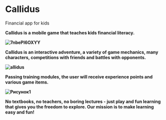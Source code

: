 # Callidus
Financial app for kids

<b> Callidus is a mobile game that teaches kids financial literacy. <b>

![7nbePl6OXYY](https://user-images.githubusercontent.com/99207233/233589942-3374e729-d315-41e7-bb90-21ce63ce32d1.jpg)

<b> Callidus is an interactive adventure, a variety of game mechanics, many characters, competitions with friends and battles with opponents. <b>

![allidus](https://user-images.githubusercontent.com/99207233/233590462-c389c63d-e140-46b9-906e-3116c0da2fc9.jpg)
  
<b>Passing training modules, the user will receive experience points and various game items. <b>
  
 ![Рисунок1](https://user-images.githubusercontent.com/99207233/233591031-8838514f-d8c8-4b48-82d3-37c478cdb607.png)
  
<b> No textbooks, no teachers, no boring lectures - just play and fun learning that gives you the freedom to explore.
Our mission is to make learning easy and fun! <b>

